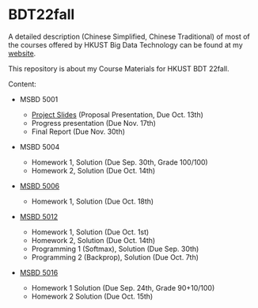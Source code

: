 # BDT22fall

A detailed description (Chinese Simplified, Chinese Traditional) of most of the courses offered by HKUST Big Data Technology can be found at my [website](https://apple1203.github.io/posts/10432.html).

This repository is about my Course Materials for HKUST BDT 22fall.

Content:

- MSBD 5001
  - [Project Slides](https://github.com/Apple1203/BDT22fall/blob/main/bdt-upload/5001%20Foundations%20of%20Data%20Analytics/5001proj-1stedition.pdf) (Proposal Presentation, Due Oct. 13th)
  - Progress presentation (Due Nov. 17th)
  - Final Report (Due Nov. 30th)

- MSBD 5004
  - Homework 1, Solution (Due Sep. 30th, Grade 100/100)
  - Homework 2, Solution (Due Oct. 14th)
  
  
- [MSBD 5006](https://www.math.hkust.edu.hk/~maling/)
  - Homework 1, Solution (Due Oct. 18th)
  
- [MSBD 5012](https://cse.hkust.edu.hk/~lzhang/teach/msbd5012/)
  - Homework 1, Solution (Due Oct. 1st)
  - Homework 2, Solution (Due Oct. 14th)
  - Programming 1 (Softmax), Solution (Due Sep. 30th)
  - Programming 2 (Backprop), Solution (Due Oct. 7th)

- [MSBD 5016](https://home.cse.ust.hk/~cktang/msbd5016/Password_Only/programs/index.html)
  - Homework 1 Solution (Due Sep. 24th, Grade 90+10/100)
  - Homework 2 Solution (Due Oct. 15th)
